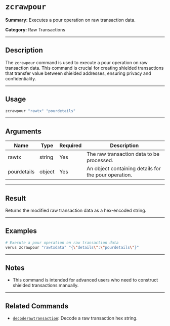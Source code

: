 # `zcrawpour`

**Summary:**
Executes a pour operation on raw transaction data.

**Category:**
Raw Transactions

---

## Description
The `zcrawpour` command is used to execute a pour operation on raw transaction data. This command is crucial for creating shielded transactions that transfer value between shielded addresses, ensuring privacy and confidentiality.

---

## Usage
```bash
zcrawpour "rawtx" "pourdetails"
```

---

## Arguments
| Name        | Type   | Required | Description                                      |
|-------------|--------|----------|--------------------------------------------------|
| rawtx       | string | Yes      | The raw transaction data to be processed.        |
| pourdetails | object | Yes      | An object containing details for the pour operation. |

---

## Result
Returns the modified raw transaction data as a hex-encoded string.

---

## Examples
```bash
# Execute a pour operation on raw transaction data
verus zcrawpour "rawtxdata" "{\"details\":\"pourdetails\"}"
```

---

## Notes
- This command is intended for advanced users who need to construct shielded transactions manually.

---

## Related Commands
- [`decoderawtransaction`](./decoderawtransaction.md): Decode a raw transaction hex string. 